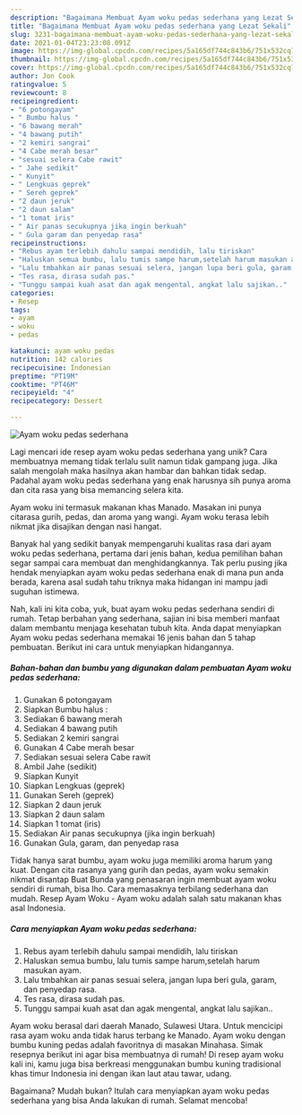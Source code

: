 ```yaml
---
description: "Bagaimana Membuat Ayam woku pedas sederhana yang Lezat Sekali"
title: "Bagaimana Membuat Ayam woku pedas sederhana yang Lezat Sekali"
slug: 3231-bagaimana-membuat-ayam-woku-pedas-sederhana-yang-lezat-sekali
date: 2021-01-04T23:23:08.091Z
image: https://img-global.cpcdn.com/recipes/5a165df744c843b6/751x532cq70/ayam-woku-pedas-sederhana-foto-resep-utama.jpg
thumbnail: https://img-global.cpcdn.com/recipes/5a165df744c843b6/751x532cq70/ayam-woku-pedas-sederhana-foto-resep-utama.jpg
cover: https://img-global.cpcdn.com/recipes/5a165df744c843b6/751x532cq70/ayam-woku-pedas-sederhana-foto-resep-utama.jpg
author: Jon Cook
ratingvalue: 5
reviewcount: 8
recipeingredient:
- "6 potongayam"
- " Bumbu halus "
- "6 bawang merah"
- "4 bawang putih"
- "2 kemiri sangrai"
- "4 Cabe merah besar"
- "sesuai selera Cabe rawit"
- " Jahe sedikit"
- " Kunyit"
- " Lengkuas geprek"
- " Sereh geprek"
- "2 daun jeruk"
- "2 daun salam"
- "1 tomat iris"
- " Air panas secukupnya jika ingin berkuah"
- " Gula garam dan penyedap rasa"
recipeinstructions:
- "Rebus ayam terlebih dahulu sampai mendidih, lalu tiriskan"
- "Haluskan semua bumbu, lalu tumis sampe harum,setelah harum masukan ayam."
- "Lalu tmbahkan air panas sesuai selera, jangan lupa beri gula, garam, dan penyedap rasa."
- "Tes rasa, dirasa sudah pas."
- "Tunggu sampai kuah asat dan agak mengental, angkat lalu sajikan.."
categories:
- Resep
tags:
- ayam
- woku
- pedas

katakunci: ayam woku pedas 
nutrition: 142 calories
recipecuisine: Indonesian
preptime: "PT19M"
cooktime: "PT46M"
recipeyield: "4"
recipecategory: Dessert

---
```



![Ayam woku pedas sederhana](https://img-global.cpcdn.com/recipes/5a165df744c843b6/751x532cq70/ayam-woku-pedas-sederhana-foto-resep-utama.jpg)

Lagi mencari ide resep ayam woku pedas sederhana yang unik? Cara membuatnya memang tidak terlalu sulit namun tidak gampang juga. Jika salah mengolah maka hasilnya akan hambar dan bahkan tidak sedap. Padahal ayam woku pedas sederhana yang enak harusnya sih punya aroma dan cita rasa yang bisa memancing selera kita.

Ayam woku ini termasuk makanan khas Manado. Masakan ini punya citarasa gurih, pedas, dan aroma yang wangi. Ayam woku terasa lebih nikmat jika disajikan dengan nasi hangat.

Banyak hal yang sedikit banyak mempengaruhi kualitas rasa dari ayam woku pedas sederhana, pertama dari jenis bahan, kedua pemilihan bahan segar sampai cara membuat dan menghidangkannya. Tak perlu pusing jika hendak menyiapkan ayam woku pedas sederhana enak di mana pun anda berada, karena asal sudah tahu triknya maka hidangan ini mampu jadi suguhan istimewa.


Nah, kali ini kita coba, yuk, buat ayam woku pedas sederhana sendiri di rumah. Tetap berbahan yang sederhana, sajian ini bisa memberi manfaat dalam membantu menjaga kesehatan tubuh kita. Anda dapat menyiapkan Ayam woku pedas sederhana memakai 16 jenis bahan dan 5 tahap pembuatan. Berikut ini cara untuk menyiapkan hidangannya.

<!--inarticleads1-->

##### Bahan-bahan dan bumbu yang digunakan dalam pembuatan Ayam woku pedas sederhana:

1. Gunakan 6 potongayam
1. Siapkan  Bumbu halus :
1. Sediakan 6 bawang merah
1. Sediakan 4 bawang putih
1. Sediakan 2 kemiri sangrai
1. Gunakan 4 Cabe merah besar
1. Sediakan sesuai selera Cabe rawit
1. Ambil  Jahe (sedikit)
1. Siapkan  Kunyit
1. Siapkan  Lengkuas (geprek)
1. Gunakan  Sereh (geprek)
1. Siapkan 2 daun jeruk
1. Siapkan 2 daun salam
1. Siapkan 1 tomat (iris)
1. Sediakan  Air panas secukupnya (jika ingin berkuah)
1. Gunakan  Gula, garam, dan penyedap rasa


Tidak hanya sarat bumbu, ayam woku juga memiliki aroma harum yang kuat. Dengan cita rasanya yang gurih dan pedas, ayam woku semakin nikmat disantap Buat Bunda yang penasaran ingin membuat ayam woku sendiri di rumah, bisa lho. Cara memasaknya terbilang sederhana dan mudah. Resep Ayam Woku - Ayam woku adalah salah satu makanan khas asal Indonesia. 

<!--inarticleads2-->

##### Cara menyiapkan Ayam woku pedas sederhana:

1. Rebus ayam terlebih dahulu sampai mendidih, lalu tiriskan
1. Haluskan semua bumbu, lalu tumis sampe harum,setelah harum masukan ayam.
1. Lalu tmbahkan air panas sesuai selera, jangan lupa beri gula, garam, dan penyedap rasa.
1. Tes rasa, dirasa sudah pas.
1. Tunggu sampai kuah asat dan agak mengental, angkat lalu sajikan..


Ayam woku berasal dari daerah Manado, Sulawesi Utara. Untuk mencicipi rasa ayam woku anda tidak harus terbang ke Manado. Ayam woku dengan bumbu kuning pedas adalah favoritnya di masakan Minahasa. Simak resepnya berikut ini agar bisa membuatnya di rumah! Di resep ayam woku kali ini, kamu juga bisa berkreasi menggunakan bumbu kuning tradisional khas timur Indonesia ini dengan ikan laut atau tawar, udang. 

Bagaimana? Mudah bukan? Itulah cara menyiapkan ayam woku pedas sederhana yang bisa Anda lakukan di rumah. Selamat mencoba!
